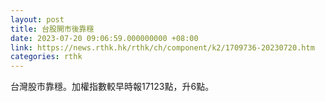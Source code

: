 ```yaml
---
layout: post
title: 台股開市後靠穩
date: 2023-07-20 09:06:59.000000000 +08:00
link: https://news.rthk.hk/rthk/ch/component/k2/1709736-20230720.htm
categories: rthk
---
```


台灣股市靠穩。加權指數較早時報17123點，升6點。

